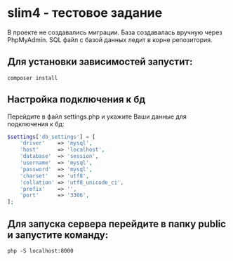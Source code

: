 # slim4 - тестовое задание

В проекте не создавались миграции. База создавалась вручную через PhpMyAdmin. SQL файл с базой данных ледит в корне репозитория.


## Для установки зависимостей запустит:

```
composer install
```

## Настройка подключения к бд

Перейдите в файл settings.php и укажите Ваши данные для подключения к бд:

```php
$settings['db_settings'] = [
    'driver'    => 'mysql',
    'host'      => 'localhost',
    'database'  => 'session',
    'username'  => 'mysql',
    'password'  => 'mysql',
    'charset'   => 'utf8',
    'collation' => 'utf8_unicode_ci',
    'prefix'    => '',
    'port'      => '3306',
];
```

## Для запуска сервера перейдите в папку public и запустите команду:

```
php -S localhost:8000
```
